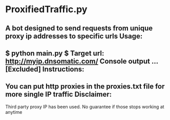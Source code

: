 # ProxifiedTraffic.py
A bot designed to send requests from unique proxy ip addresses to specific urls
Usage:
------
$ python main.py
$ Target url: http://myip.dnsomatic.com/
Console output ... [Excluded]
Instructions:
-------------
You can put http proxies in the proxies.txt file for more single IP traffic
Disclaimer:
-----------
Third party proxy IP has been used. No guarantee if those stops working at anytime
